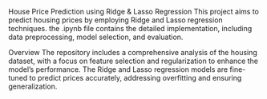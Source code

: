 House Price Prediction using Ridge & Lasso Regression
This project aims to predict housing prices by employing Ridge and Lasso regression techniques. the .ipynb file contains the detailed implementation, including data preprocessing, model selection, and evaluation.

Overview
The repository includes a comprehensive analysis of the housing dataset, with a focus on feature selection and regularization to enhance the model’s performance. The Ridge and Lasso regression models are fine-tuned to predict prices accurately, addressing overfitting and ensuring generalization.
